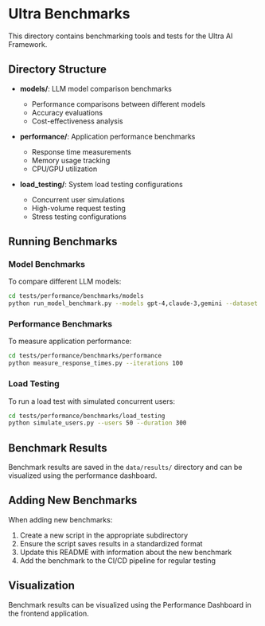 # Ultra Benchmarks

This directory contains benchmarking tools and tests for the Ultra AI Framework.

## Directory Structure

- **models/**: LLM model comparison benchmarks
  - Performance comparisons between different models
  - Accuracy evaluations
  - Cost-effectiveness analysis

- **performance/**: Application performance benchmarks
  - Response time measurements
  - Memory usage tracking
  - CPU/GPU utilization

- **load_testing/**: System load testing configurations
  - Concurrent user simulations
  - High-volume request testing
  - Stress testing configurations

## Running Benchmarks

### Model Benchmarks

To compare different LLM models:

```bash
cd tests/performance/benchmarks/models
python run_model_benchmark.py --models gpt-4,claude-3,gemini --dataset standard
```

### Performance Benchmarks

To measure application performance:

```bash
cd tests/performance/benchmarks/performance
python measure_response_times.py --iterations 100
```

### Load Testing

To run a load test with simulated concurrent users:

```bash
cd tests/performance/benchmarks/load_testing
python simulate_users.py --users 50 --duration 300
```

## Benchmark Results

Benchmark results are saved in the `data/results/` directory and can be visualized using the performance dashboard.

## Adding New Benchmarks

When adding new benchmarks:

1. Create a new script in the appropriate subdirectory
2. Ensure the script saves results in a standardized format
3. Update this README with information about the new benchmark
4. Add the benchmark to the CI/CD pipeline for regular testing

## Visualization

Benchmark results can be visualized using the Performance Dashboard in the frontend application.
